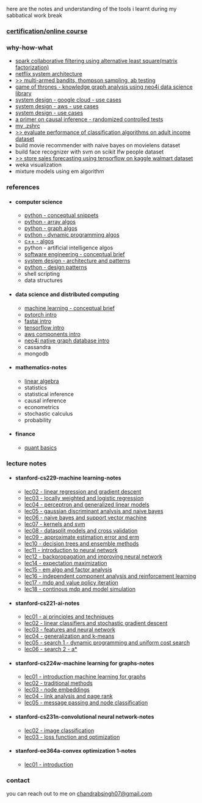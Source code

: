 here are the notes and understanding of the tools i learnt during my sabbatical work break
### [certification/online course](certifications/certifications_courses_list.html)

### why-how-what
- [spark collaborative filtering using alternative least square(matrix factorization)](recommenders/als_deep_dive.html)
- [netflix system architecture](system_designs/netflix.html)
- [>> multi-armed bandits, thompson sampling, ab testing](why_how_what/mab_ts_ab.html)
- [game of thrones - knowledge graph analysis using neo4j data science library](codes/neo4j_graph_datascience.html)
- [system design - google cloud - use cases](system_designs/googlecloud_use_cases.html)
- [system design - aws - use cases](system_designs/aws_usecases.html)
- [system design - use cases](system_designs/general_use_cases.html)
- [a primer on causal inference - randomized controlled tests](maths/causal_inference_learning.html)
- [my .zshrc](codes/my_zshrc.html)
- [>> evaluate performance of classification algorithms on adult income dataset](ml_examples/ClassificationProblem-PredictAdultIncome.html)
- build movie recommender with naive bayes on movielens dataset
- build face recognizer with svm on scikit lfw people dataset
- [>> store sales forecasting using tensorflow on kaggle walmart dataset](ml_examples/Store_Sales_Forecasting_With_Tensorflow.html)
- weka visualization
- mixture models using em algorithm

### references

- #### computer science  
  - [python - conceptual snippets](codes/python_faqs.html)  
  - [python - array algos](algos/array_algos.html)
  - [python - graph algos](algos/graph_algos.html)
  - [python - dynamic programming algos](algos/dp_algos.html)
  - [c++ - algos](algos/cpp_algos.html)
  - python - artificial intelligence algos
  - [software engineering - conceptual brief](system_designs/software_engineering_concepts.html)
  - [system design - architecture and patterns](system_designs/design_patterns.html)
  - [python - design patterns](system_designs/design_patterns_python.html)
  - shell scripting
  - data structures

- #### data science and distributed computing
  - [machine learning - conceptual brief](ml_examples/ml_glossary.html)
  - [pytorch intro](pytorch_fastai/01_pytorch_intro.html)
  - [fastai intro](pytorch_fastai/01_fastai_intro.html)
  - [tensorflow intro](pytorch_fastai/01_tensorflow_intro.html)
  - [aws components intro](system_designs/aws_cloud_components.html)
  - [neo4j native graph database intro](codes/neo4j_basics.html)
  - cassandra
  - mongodb

- #### mathematics-notes
  - [linear algebra](maths/linear_algebra.html)
  - statistics
  - statistical inference
  - causal inference
  - econometrics
  - stochastic calculus
  - probability

- #### finance
  - [quant basics](finance/quant_basics.html) 

### lecture notes

- #### stanford-cs229-machine learning-notes
  - [lec02 - linear regression and gradient descent](cs229_ml/lec02-LinearReg-GradientDescent.html)
  - [lec03 - locally weighted and logistic regression](cs229_ml/lec03-LocallyWeighted-LogisticRegression.html)
  - [lec04 - perceptron and generalized linear models](cs229_ml/lec04-Perceptron-GLM.html)
  - [lec05 - gaussian discriminant analysis and naive bayes](cs229_ml/lec05-GDA-NaiveBayes.html)
  - [lec06 - naive bayes and support vector machine](cs229_ml/lec06-NaiveBayes-SVM.html)
  - [lec07 - kernels and svm](cs229_ml/Lec07-Kernels-SVM.html)
  - [lec08 - datasplit models and cross validation](cs229_ml/lec08-DataSplits-Models-CrossValidation.html)
  - [lec09 - approximate estimation error and erm](cs229_ml/lec09-Approx-EstimationError-ERM.html)
  - [lec10 - decision trees and ensemble methods](cs229_ml/lec10-DecisionTrees-EnsembleMethods.html)
  - [lec11 - introduction to neural network](cs229_ml/lec11-Intro-NN.html)
  - [lec12 - backpropagation and improving neural network](cs229_ml/lec12-Backpropagation-ImprovingNN.html)
  - [lec14 - expectation maximization](cs229_ml/lec14-Expectation-MaximizationAlgo.html)
  - [lec15 - em algo and factor analysis](cs229_ml/lec15-EMAlgo-FactorAnalysis.html)
  - [lec16 - independent component analysis and reinforcement learning](cs229_ml/lec16-IndependentComponentAnalysis-RL.html)
  - [lec17 - mdp and value policy iteration](cs229_ml/lec17-MDPs-ValuePolicyIteration.html)
  - [lec18 - continous mdp and model simulation](cs229_ml/lec18-continuousMDPs-ModelSimulation.html)

- #### stanford-cs221-ai-notes  
  - [lec01 - ai principles and techniques](cs221_ai/lec01-AI-PrinciplesAndTechniques.html)  
  - [lec02 - linear classifiers and stochastic gradient descent](cs221_ai/lec02-LinearClassifiers-SGD.html)  
  - [lec03 - features and neural network](cs221_ai/lec03-Features-NN.html)  
  - [lec04 - generalization and k-means](cs221_ai/lec04-Generalization-Kmeans.html)  
  - [lec05 - search 1 - dynamic programming and uniform cost search](cs221_ai/lec05-DynamicProg-UniformCostSearch.html)  
  - [lec06 - search 2 - a\*](cs221_ai/lec06-Search2-Astar.html)  

- #### stanford-cs224w-machine learning for graphs-notes  
  - [lec01 - introduction machine learning for graphs](cs224w_ml_graph/lec01_Introduction_MLforGraphs.html)  
  - [lec02 - traditional methods](cs224w_ml_graph/lec02-TraditionalMethods.html)  
  - [lec03 - node embeddings](cs224w_ml_graph/lec03-NodeEmbeddings.html)  
  - [lec04 - link analysis and page rank](cs224w_ml_graph/lec04-linkAnalysis-PageRank.html)  
  - [lec05 - message passing and node classification](cs224w_ml_graph/lec05-MessagePassing-NodeClassification.html)  

- #### stanford-cs231n-convolutional neural network-notes  
  - [lec02 - image classification](cs231n_cnn/lec02-image-classification.html)    
  - [lec03 - loss function and optimization](cs231n_cnn/lec03-lossFun-optimization.html)  

- #### stanford-ee364a-convex optimization 1-notes
  - [lec01 - introduction](ee364a_co1/lec01-Introduction.html)

### contact

you can reach out to me on chandrabsingh07@gmail.com
